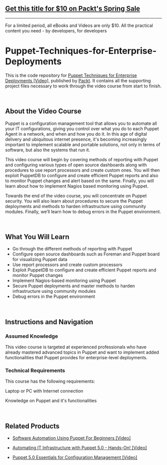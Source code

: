 ## [Get this title for $10 on Packt's Spring Sale](https://www.packt.com/V07278?utm_source=github&utm_medium=packt-github-repo&utm_campaign=spring_10_dollar_2022)
-----
For a limited period, all eBooks and Videos are only $10. All the practical content you need \- by developers, for developers

# Puppet-Techniques-for-Enterprise-Deployments

This is the code repository for [Puppet Techniques for Enterprise Deployments [Video]](https://prod.packtpub.com/in/networking-and-servers/puppet-techniques-enterprise-deployments-video), published by [Packt](https://www.packtpub.com/?utm_source=github). It contains all the supporting project files necessary to work through the video course from start to finish.


 


## About the Video Course

Puppet is a configuration management tool that allows you to automate all your IT configurations, giving you control over what you do to each Puppet Agent in a network, and when and how you do it. In this age of digital delivery and ubiquitous internet presence, it's becoming increasingly important to implement scalable and portable solutions, not only in terms of software, but also the systems that run it.

This video course will begin by covering methods of reporting with Puppet and configuring various types of open source dashboards along with procedures to use report processors and create custom ones. You will then exploit PuppetDB to configure and create efficient Puppet reports and also to monitor Puppet changes and alert based on the same. Finally, you will learn about how to implement Nagios based monitoring using Puppet.

Towards the end of the video course, you will concentrate on Puppet security. You will also learn about procedures to secure the Puppet deployments and methods to harden infrastructure using community modules. Finally, we’ll learn how to debug errors in the Puppet environment.

 


<H2>What You Will Learn</H2>

<DIV class=book-info-will-learn-text>

<UL>

<LI> Go through the different methods of reporting with Puppet 

<LI> 	Configure open source dashboards such as Foreman and Puppet board for visualizing Puppet data

<LI> 	Use report processors and create custom processors

<LI> 	Exploit PuppetDB to configure and create efficient Puppet reports and monitor Puppet changes

<LI> 	Implement Nagios-based monitoring using Puppet

<LI> 	Secure Puppet deployments and master methods to harden infrastructure using community modules

<LI> 	Debug errors in the Puppet environment

</LI></UL></DIV>


 
## Instructions and Navigation

### Assumed Knowledge

This video course is targeted at experienced professionals who have already mastered advanced topics in Puppet and want to implement added functionalities that Puppet provides for enterprise-level deployments.


### Technical Requirements

This course has the following requirements:<br/>

Laptop or PC with Internet connection <br/>

Knowledge on Puppet and it's functionalities <br/>



 

## Related Products

* [Software Automation Using Puppet For Beginners [Video]](https://prod.packtpub.com/in/virtualization-and-cloud/software-automation-using-puppet-beginners-video)



* [Automating IT Infrastructure with Puppet 5.0 - Hands-On! [Video]](https://prod.packtpub.com/in/virtualization-and-cloud/automating-it-infrastructure-puppet-50-hands-video)



* [Puppet 5.0 Essentials for Configuration Management [Video]](https://prod.packtpub.com/in/virtualization-and-cloud/puppet-50-essentials-configuration-management-video)
